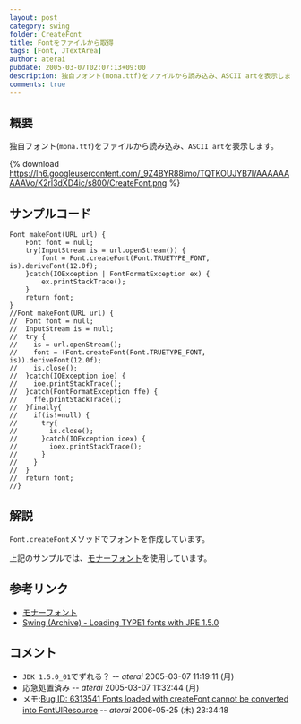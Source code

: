 ```yaml
---
layout: post
category: swing
folder: CreateFont
title: Fontをファイルから取得
tags: [Font, JTextArea]
author: aterai
pubdate: 2005-03-07T02:07:13+09:00
description: 独自フォント(mona.ttf)をファイルから読み込み、ASCII artを表示します。
comments: true
---
```

## 概要
独自フォント(`mona.ttf`)をファイルから読み込み、`ASCII art`を表示します。

{% download https://lh6.googleusercontent.com/_9Z4BYR88imo/TQTKOUJYB7I/AAAAAAAAAVo/K2rl3dXD4ic/s800/CreateFont.png %}

## サンプルコード
<pre class="prettyprint"><code>Font makeFont(URL url) {
    Font font = null;
    try(InputStream is = url.openStream()) {
        font = Font.createFont(Font.TRUETYPE_FONT, is).deriveFont(12.0f);
    }catch(IOException | FontFormatException ex) {
        ex.printStackTrace();
    }
    return font;
}
//Font makeFont(URL url) {
//  Font font = null;
//  InputStream is = null;
//  try {
//    is = url.openStream();
//    font = (Font.createFont(Font.TRUETYPE_FONT, is)).deriveFont(12.0f);
//    is.close();
//  }catch(IOException ioe) {
//    ioe.printStackTrace();
//  }catch(FontFormatException ffe) {
//    ffe.printStackTrace();
//  }finally{
//    if(is!=null) {
//      try{
//        is.close();
//      }catch(IOException ioex) {
//        ioex.printStackTrace();
//      }
//    }
//  }
//  return font;
//}
</code></pre>

## 解説
`Font.createFont`メソッドでフォントを作成しています。

上記のサンプルでは、[モナーフォント](http://monafont.sourceforge.net/index.html)を使用しています。

## 参考リンク
- [モナーフォント](http://monafont.sourceforge.net/index.html)
- [Swing (Archive) - Loading TYPE1 fonts with JRE 1.5.0](https://forums.oracle.com/thread/1483177)

<!-- dummy comment line for breaking list -->

## コメント
- `JDK 1.5.0_01`でずれる？ -- *aterai* 2005-03-07 11:19:11 (月)
- 応急処置済み -- *aterai* 2005-03-07 11:32:44 (月)
- メモ:[Bug ID: 6313541 Fonts loaded with createFont cannot be converted into FontUIResource](http://bugs.sun.com/bugdatabase/view_bug.do?bug_id=6313541) -- *aterai* 2006-05-25 (木) 23:34:18

<!-- dummy comment line for breaking list -->
